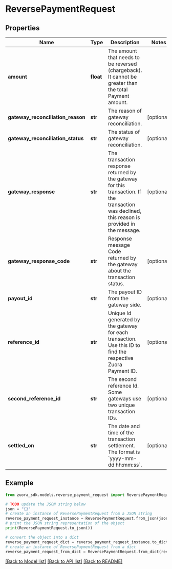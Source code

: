 # ReversePaymentRequest


## Properties

Name | Type | Description | Notes
------------ | ------------- | ------------- | -------------
**amount** | **float** | The amount that needs to be reversed (chargeback). It cannot be greater than the total Payment amount.   | 
**gateway_reconciliation_reason** | **str** | The reason of gateway reconciliation.  | [optional] 
**gateway_reconciliation_status** | **str** | The status of gateway reconciliation.  | [optional] 
**gateway_response** | **str** | The transaction response returned by the gateway for this transaction. If the transaction was declined, this reason is provided in the message.  | [optional] 
**gateway_response_code** | **str** | Response message Code returned by the gateway about the transaction status.  | [optional] 
**payout_id** | **str** | The payout ID from the gateway side.  | [optional] 
**reference_id** | **str** | Unique Id generated by the gateway for each transaction. Use this ID to find the respective Zuora Payment ID.   | [optional] 
**second_reference_id** | **str** | The second reference Id. Some gateways use two unique transaction IDs.  | [optional] 
**settled_on** | **str** | The date and time of the transaction settlement. The format is &#x60;yyyy-mm-dd hh:mm:ss&#x60;.  | [optional] 

## Example

```python
from zuora_sdk.models.reverse_payment_request import ReversePaymentRequest

# TODO update the JSON string below
json = "{}"
# create an instance of ReversePaymentRequest from a JSON string
reverse_payment_request_instance = ReversePaymentRequest.from_json(json)
# print the JSON string representation of the object
print(ReversePaymentRequest.to_json())

# convert the object into a dict
reverse_payment_request_dict = reverse_payment_request_instance.to_dict()
# create an instance of ReversePaymentRequest from a dict
reverse_payment_request_from_dict = ReversePaymentRequest.from_dict(reverse_payment_request_dict)
```
[[Back to Model list]](../README.md#documentation-for-models) [[Back to API list]](../README.md#documentation-for-api-endpoints) [[Back to README]](../README.md)


